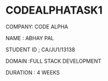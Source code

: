 # CODEALPHATASK1

COMPANY: CODE ALPHA

NAME : ABHAY PAL

STUDENT  ID ; CA/JU1/13138 

DOMAIN :FULL STACK DEVELOPMENT

DURATION : 4 WEEKS
